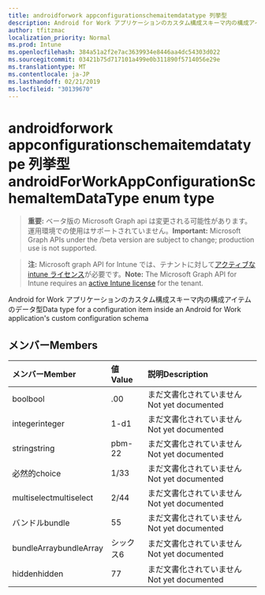 ```yaml
---
title: androidforwork appconfigurationschemaitemdatatype 列挙型
description: Android for Work アプリケーションのカスタム構成スキーマ内の構成アイテムのデータ型
author: tfitzmac
localization_priority: Normal
ms.prod: Intune
ms.openlocfilehash: 384a51a2f2e7ac3639934e8446aa4dc54303d022
ms.sourcegitcommit: 03421b75d717101a499e0b311890f5714056e29e
ms.translationtype: MT
ms.contentlocale: ja-JP
ms.lasthandoff: 02/21/2019
ms.locfileid: "30139670"
---
```

# <a name="androidforworkappconfigurationschemaitemdatatype-enum-type"></a><span data-ttu-id="b8b17-103">androidforwork appconfigurationschemaitemdatatype 列挙型</span><span class="sxs-lookup"><span data-stu-id="b8b17-103">androidForWorkAppConfigurationSchemaItemDataType enum type</span></span>

> <span data-ttu-id="b8b17-104">**重要:** ベータ版の Microsoft Graph api は変更される可能性があります。運用環境での使用はサポートされていません。</span><span class="sxs-lookup"><span data-stu-id="b8b17-104">**Important:** Microsoft Graph APIs under the /beta version are subject to change; production use is not supported.</span></span>

> <span data-ttu-id="b8b17-105">**注:** Microsoft graph API for Intune では、テナントに対して[アクティブな intune ライセンス](https://go.microsoft.com/fwlink/?linkid=839381)が必要です。</span><span class="sxs-lookup"><span data-stu-id="b8b17-105">**Note:** The Microsoft Graph API for Intune requires an [active Intune license](https://go.microsoft.com/fwlink/?linkid=839381) for the tenant.</span></span>

<span data-ttu-id="b8b17-106">Android for Work アプリケーションのカスタム構成スキーマ内の構成アイテムのデータ型</span><span class="sxs-lookup"><span data-stu-id="b8b17-106">Data type for a configuration item inside an Android for Work application's custom configuration schema</span></span>

## <a name="members"></a><span data-ttu-id="b8b17-107">メンバー</span><span class="sxs-lookup"><span data-stu-id="b8b17-107">Members</span></span>
|<span data-ttu-id="b8b17-108">メンバー</span><span class="sxs-lookup"><span data-stu-id="b8b17-108">Member</span></span>|<span data-ttu-id="b8b17-109">値</span><span class="sxs-lookup"><span data-stu-id="b8b17-109">Value</span></span>|<span data-ttu-id="b8b17-110">説明</span><span class="sxs-lookup"><span data-stu-id="b8b17-110">Description</span></span>|
|:---|:---|:---|
|<span data-ttu-id="b8b17-111">bool</span><span class="sxs-lookup"><span data-stu-id="b8b17-111">bool</span></span>|<span data-ttu-id="b8b17-112">.0</span><span class="sxs-lookup"><span data-stu-id="b8b17-112">0</span></span>|<span data-ttu-id="b8b17-113">まだ文書化されていません</span><span class="sxs-lookup"><span data-stu-id="b8b17-113">Not yet documented</span></span>|
|<span data-ttu-id="b8b17-114">integer</span><span class="sxs-lookup"><span data-stu-id="b8b17-114">integer</span></span>|<span data-ttu-id="b8b17-115">1-d</span><span class="sxs-lookup"><span data-stu-id="b8b17-115">1</span></span>|<span data-ttu-id="b8b17-116">まだ文書化されていません</span><span class="sxs-lookup"><span data-stu-id="b8b17-116">Not yet documented</span></span>|
|<span data-ttu-id="b8b17-117">string</span><span class="sxs-lookup"><span data-stu-id="b8b17-117">string</span></span>|<span data-ttu-id="b8b17-118">pbm-2</span><span class="sxs-lookup"><span data-stu-id="b8b17-118">2</span></span>|<span data-ttu-id="b8b17-119">まだ文書化されていません</span><span class="sxs-lookup"><span data-stu-id="b8b17-119">Not yet documented</span></span>|
|<span data-ttu-id="b8b17-120">必然的</span><span class="sxs-lookup"><span data-stu-id="b8b17-120">choice</span></span>|<span data-ttu-id="b8b17-121">1/3</span><span class="sxs-lookup"><span data-stu-id="b8b17-121">3</span></span>|<span data-ttu-id="b8b17-122">まだ文書化されていません</span><span class="sxs-lookup"><span data-stu-id="b8b17-122">Not yet documented</span></span>|
|<span data-ttu-id="b8b17-123">multiselect</span><span class="sxs-lookup"><span data-stu-id="b8b17-123">multiselect</span></span>|<span data-ttu-id="b8b17-124">2/4</span><span class="sxs-lookup"><span data-stu-id="b8b17-124">4</span></span>|<span data-ttu-id="b8b17-125">まだ文書化されていません</span><span class="sxs-lookup"><span data-stu-id="b8b17-125">Not yet documented</span></span>|
|<span data-ttu-id="b8b17-126">バンドル</span><span class="sxs-lookup"><span data-stu-id="b8b17-126">bundle</span></span>|<span data-ttu-id="b8b17-127">5</span><span class="sxs-lookup"><span data-stu-id="b8b17-127">5</span></span>|<span data-ttu-id="b8b17-128">まだ文書化されていません</span><span class="sxs-lookup"><span data-stu-id="b8b17-128">Not yet documented</span></span>|
|<span data-ttu-id="b8b17-129">bundleArray</span><span class="sxs-lookup"><span data-stu-id="b8b17-129">bundleArray</span></span>|<span data-ttu-id="b8b17-130">シックス</span><span class="sxs-lookup"><span data-stu-id="b8b17-130">6</span></span>|<span data-ttu-id="b8b17-131">まだ文書化されていません</span><span class="sxs-lookup"><span data-stu-id="b8b17-131">Not yet documented</span></span>|
|<span data-ttu-id="b8b17-132">hidden</span><span class="sxs-lookup"><span data-stu-id="b8b17-132">hidden</span></span>|<span data-ttu-id="b8b17-133">7</span><span class="sxs-lookup"><span data-stu-id="b8b17-133">7</span></span>|<span data-ttu-id="b8b17-134">まだ文書化されていません</span><span class="sxs-lookup"><span data-stu-id="b8b17-134">Not yet documented</span></span>|




